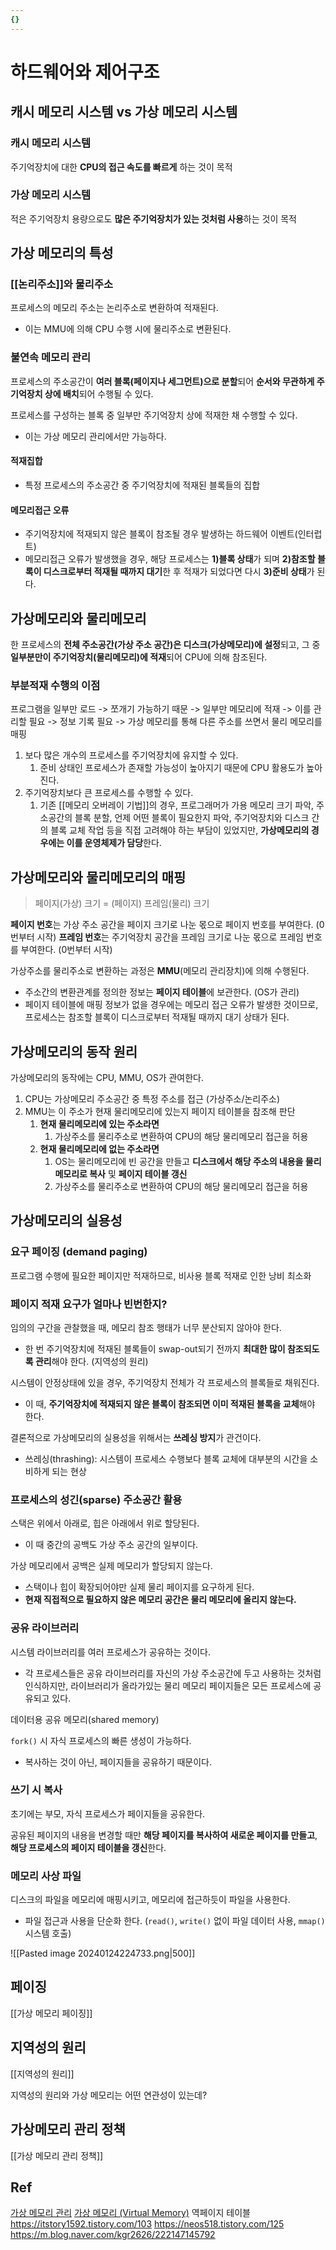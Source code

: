 ```yaml
---
{}
---
```


# 하드웨어와 제어구조


## 캐시 메모리 시스템 vs 가상 메모리 시스템

### 캐시 메모리 시스템

주기억장치에 대한 **CPU의 접근 속도를 빠르게** 하는 것이 목적

### 가상 메모리 시스템

적은 주기억장치 용량으로도 **많은 주기억장치가 있는 것처럼 사용**하는 것이 목적


## 가상 메모리의 특성

### [[논리주소]]와 물리주소

프로세스의 메모리 주소는 논리주소로 변환하여 적재된다.
- 이는 MMU에 의해 CPU 수행 시에 물리주소로 변환된다.

### 불연속 메모리 관리

프로세스의 주소공간이 **여러 블록(페이지나 세그먼트)으로 분할**되어 **순서와 무관하게 주기억장치 상에 배치**되어 수행될 수 있다.

프로세스를 구성하는 블록 중 일부만 주기억장치 상에 적재한 채 수행할 수 있다.
- 이는 가상 메모리 관리에서만 가능하다.

#### 적재집합
- 특정 프로세스의 주소공간 중 주기억장치에 적재된 블록들의 집합

#### 메모리접근 오류
- 주기억장치에 적재되지 않은 블록이 참조될 경우 발생하는 하드웨어 이벤트(인터럽트)
- 메모리접근 오류가 발생했을 경우, 해당 프로세스는 **1)블록 상태**가 되며 **2)참조할 블록이 디스크로부터 적재될 때까지 대기**한 후 적재가 되었다면 다시 **3)준비 상태**가 된다.


## 가상메모리와 물리메모리

한 프로세스의 **전체 주소공간(가상 주소 공간)은 디스크(가상메모리)에 설정**되고, 그 중 **일부분만이 주기억장치(물리메모리)에 적재**되어 CPU에 의해 참조된다.

### 부분적재 수행의 이점

프로그램을 일부만 로드 -> 쪼개기 가능하기 때문 -> 일부만 메모리에 적재 -> 이를 관리할 필요 -> 정보 기록 필요 -> 가상 메모리를 통해 다른 주소를 쓰면서 물리 메모리를 매핑

1. 보다 많은 개수의 프로세스를 주기억장치에 유지할 수 있다.
	1. 준비 상태인 프로세스가 존재할 가능성이 높아지기 때문에 CPU 활용도가 높아진다.
2. 주기억장치보다 큰 프로세스를 수행할 수 있다.
	1. 기존 [[메모리 오버레이 기법]]의 경우, 프로그래머가 가용 메모리 크기 파악, 주소공간의 블록 분할, 언제 어떤 블록이 필요한지 파악, 주기억장치와 디스크 간의 블록 교체 작업 등을 직접 고려해야 하는 부담이 있었지만, **가상메모리의 경우에는 이를 운영체제가 담당**한다.


## 가상메모리와 물리메모리의 매핑

> 페이지(가상) 크기 = (페이지) 프레임(물리) 크기

**페이지 번호**는 가상 주소 공간을 페이지 크기로 나눈 몫으로 페이지 번호를 부여한다. (0번부터 시작)
**프레임 번호**는 주기억장치 공간을 프레임 크기로 나눈 몫으로 프레임 번호를 부여한다. (0번부터 시작)

가상주소를 물리주소로 변환하는 과정은 **MMU**(메모리 관리장치)에 의해 수행된다.
- 주소간의 변환관계를 정의한 정보는 **페이지 테이블**에 보관한다. (OS가 관리)
- 페이지 테이블에 매핑 정보가 없을 경우에는 메모리 접근 오류가 발생한 것이므로, 프로세스는 참조할 블록이 디스크로부터 적재될 때까지 대기 상태가 된다.


## 가상메모리의 동작 원리

가상메모리의 동작에는 CPU, MMU, OS가 관여한다.

1. CPU는 가상메모리 주소공간 중 특정 주소를 접근 (가상주소/논리주소)
2. MMU는 이 주소가 현재 물리메모리에 있는지 페이지 테이블을 참조해 판단
	1. **현재 물리메모리에 있는 주소라면** 
		1. 가상주소를 물리주소로 변환하여 CPU의 해당 물리메모리 접근을 허용
	2. **현재 물리메모리에 없는 주소라면**
		1. OS는 물리메모리에 빈 공간을 만들고 **디스크에서 해당 주소의 내용을 물리 메모리로 복사** 및 **페이지 테이블 갱신**
		2. 가상주소를 물리주소로 변환하여 CPU의 해당 물리메모리 접근을 허용


## 가상메모리의 실용성

### 요구 페이징 (demand paging)

프로그램 수행에 필요한 페이지만 적재하므로, 비사용 블록 적재로 인한 낭비 최소화

### 페이지 적재 요구가 얼마나 빈번한지?

임의의 구간을 관찰했을 때, 메모리 참조 행태가 너무 분산되지 않아야 한다.
- 한 번 주기억장치에 적재된 블록들이 swap-out되기 전까지 **최대한 많이 참조되도록 관리**해야 한다. (지역성의 원리)

시스템이 안정상태에 있을 경우, 주기억장치 전체가 각 프로세스의 블록들로 채워진다.
- 이 때, **주기억장치에 적재되지 않은 블록이 참조되면 이미 적재된 블록을 교체**해야 한다.

결론적으로 가상메모리의 실용성을 위해서는 **쓰레싱 방지**가 관건이다.
- 쓰레싱(thrashing): 시스템이 프로세스 수행보다 블록 교체에 대부분의 시간을 소비하게 되는 현상

### 프로세스의 성긴(sparse) 주소공간 활용

스택은 위에서 아래로, 힙은 아래에서 위로 할당된다.
- 이 때 중간의 공백도 가상 주소 공간의 일부이다.

가상 메모리에서 공백은 실제 메모리가 할당되지 않는다.
- 스택이나 힙이 확장되어야만 실제 물리 페이지를 요구하게 된다.
- **현재 직접적으로 필요하지 않은 메모리 공간은 물리 메모리에 올리지 않는다.**

### 공유 라이브러리

시스템 라이브러리를 여러 프로세스가 공유하는 것이다.
- 각 프로세스들은 공유 라이브러리를 자신의 가상 주소공간에 두고 사용하는 것처럼 인식하지만, 라이브러리가 올라가있는 물리 메모리 페이지들은 모든 프로세스에 공유되고 있다.

데이터용 공유 메모리(shared memory)

`fork()` 시 자식 프로세스의 빠른 생성이 가능하다.
- 복사하는 것이 아닌, 페이지들을 공유하기 때문이다.

### 쓰기 시 복사

초기에는 부모, 자식 프로세스가 페이지들을 공유한다.

공유된 페이지의 내용을 변경할 때만 **해당 페이지를 복사하여 새로운 페이지를 만들고**, **해당 프로세스의 페이지 테이블을 갱신**한다.

### 메모리 사상 파일

디스크의 파일을 메모리에 매핑시키고, 메모리에 접근하듯이 파일을 사용한다.
- 파일 접근과 사용을 단순화 한다. (`read()`, `write()` 없이 파일 데이터 사용, `mmap()` 시스템 호출)

![[Pasted image 20240124224733.png|500]]


## 페이징

[[가상 메모리 페이징]]


## 지역성의 원리

[[지역성의 원리]]

지역성의 원리와 가상 메모리는 어떤 연관성이 있는데?


## 가상메모리 관리 정책

[[가상 메모리 관리 정책]]

## Ref

[가상 메모리 관리](https://velog.io/@jsb100800/CS-%EC%8A%A4%ED%84%B0%EB%94%94-%EC%9A%B4%EC%98%81%EC%B2%B4%EC%A0%9C-%EA%B0%80%EC%83%81-%EB%A9%94%EB%AA%A8%EB%A6%AC-%EA%B4%80%EB%A6%AC)
[가상 메모리 (Virtual Memory)](https://velog.io/@xx0hn/CS-OS-%EA%B0%80%EC%83%81-%EB%A9%94%EB%AA%A8%EB%A6%AC-Virtual-Memory)
역페이지 테이블
https://itstory1592.tistory.com/103
https://neos518.tistory.com/125
https://m.blog.naver.com/kgr2626/222147145792